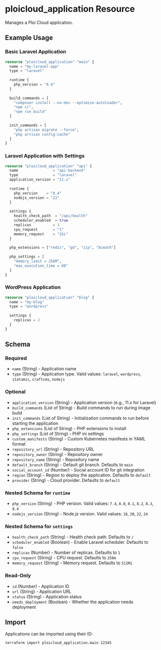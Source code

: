 # ploicloud_application Resource

Manages a Ploi Cloud application.

## Example Usage

### Basic Laravel Application

```terraform
resource "ploicloud_application" "main" {
  name = "my-laravel-app"
  type = "laravel"
  
  runtime {
    php_version = "8.4"
  }
  
  build_commands = [
    "composer install --no-dev --optimize-autoloader",
    "npm ci",
    "npm run build"
  ]
  
  init_commands = [
    "php artisan migrate --force",
    "php artisan config:cache"
  ]
}
```

### Laravel Application with Settings

```terraform
resource "ploicloud_application" "api" {
  name                = "api-backend"
  type                = "laravel"
  application_version = "11.x"
  
  runtime {
    php_version    = "8.4"
    nodejs_version = "22"
  }
  
  settings {
    health_check_path  = "/api/health"
    scheduler_enabled  = true
    replicas          = 3
    cpu_request       = "1"
    memory_request    = "2Gi"
  }
  
  php_extensions = ["redis", "gd", "zip", "bcmath"]
  
  php_settings = [
    "memory_limit = 256M",
    "max_execution_time = 60"
  ]
}
```

### WordPress Application

```terraform
resource "ploicloud_application" "blog" {
  name = "my-blog"
  type = "wordpress"
  
  settings {
    replicas = 2
  }
}
```

## Schema

### Required

- `name` (String) - Application name
- `type` (String) - Application type. Valid values: `laravel`, `wordpress`, `statamic`, `craftcms`, `nodejs`

### Optional

- `application_version` (String) - Application version (e.g., 11.x for Laravel)
- `build_commands` (List of String) - Build commands to run during image build
- `init_commands` (List of String) - Initialization commands to run before starting the application
- `php_extensions` (List of String) - PHP extensions to install
- `php_settings` (List of String) - PHP ini settings
- `custom_manifests` (String) - Custom Kubernetes manifests in YAML format
- `repository_url` (String) - Repository URL
- `repository_owner` (String) - Repository owner
- `repository_name` (String) - Repository name
- `default_branch` (String) - Default git branch. Defaults to `main`
- `social_account_id` (Number) - Social account ID for git integration
- `region` (String) - Region to deploy the application. Defaults to `default`
- `provider` (String) - Cloud provider. Defaults to `default`

### Nested Schema for `runtime`

- `php_version` (String) - PHP version. Valid values: `7.4`, `8.0`, `8.1`, `8.2`, `8.3`, `8.4`
- `nodejs_version` (String) - Node.js version. Valid values: `18`, `20`, `22`, `24`

### Nested Schema for `settings`

- `health_check_path` (String) - Health check path. Defaults to `/`
- `scheduler_enabled` (Boolean) - Enable Laravel scheduler. Defaults to `false`
- `replicas` (Number) - Number of replicas. Defaults to `1`
- `cpu_request` (String) - CPU request. Defaults to `250m`
- `memory_request` (String) - Memory request. Defaults to `512Mi`

### Read-Only

- `id` (Number) - Application ID
- `url` (String) - Application URL
- `status` (String) - Application status
- `needs_deployment` (Boolean) - Whether the application needs deployment

## Import

Applications can be imported using their ID:

```bash
terraform import ploicloud_application.main 12345
```